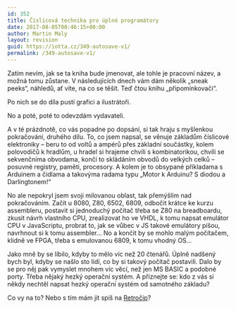 ```yaml
---
id: 352
title: Číslicová technika pro úplné programátory
date: 2017-08-05T00:46:15+00:00
author: Martin Maly
layout: revision
guid: https://iotta.cz/349-autosave-v1/
permalink: /349-autosave-v1/
---
```

Zatím nevím, jak se ta kniha bude jmenovat, ale tohle je pracovní název, a možná tomu zůstane. V následujících dnech vám dám několik &#8222;sneak peeks&#8220;, náhledů, ať víte, na co se těšit. Teď čtou knihu &#8222;připomínkovači&#8220;.

Po nich se do díla pustí grafici a ilustrátoři.

No a poté, poté to odevzdám vydavateli.

A v té prázdnotě, co vás popadne po dopsání, si tak hraju s myšlenkou pokračování, druhého dílu. To, co jsem napsal, se věnuje základům číslicové elektroniky &#8211; beru to od voltů a ampérů přes základní součástky, kolem polovodičů k hradlům, u hradel si hrajeme chvíli s kombinatorikou, chvíli se sekvenčníma obvodama, končí to skládáním obvodů do velkých celků &#8211; posuvné registry, paměti, procesory. A kolem je to obsypané příkladama s Arduinem a čidlama a takovýma radama typu &#8222;Motor k Arduinu? S diodou a Darlingtonem!&#8220;

No ale<span class="text_exposed_show"> nepokryl jsem svoji milovanou oblast, tak přemýšlím nad pokračováním. Začít u 8080, Z80, 6502, 6809, odbočit krátce ke kurzu assembleru, postavit si jednoduchý počítač třeba se Z80 na breadboardu, zkusit návrh vlastního CPU, zrealizovat ho ve VHDL, k tomu napsat emulátor CPU v JavaScriptu, probrat to, jak se vůbec v JS takové emulátory píšou, navrhnout si k tomu assembler&#8230; No a končit by se mohlo malým počítačem, klidně ve FPGA, třeba s emulovanou 6809, k tomu vhodný OS&#8230;</span>

Jako mně by se líbilo, kdyby to mělo víc než 20 čtenářů. Úplně nadšený bych byl, kdyby se našlo sto lidí, co by si takový počítač postavili. Dalo by se pro něj pak vymyslet mnohem víc věcí, než jen MS BASIC a podobné porty. Třeba nějaký hezký operační systém. A přiznejte se: kdo z vás si někdy nechtěl napsat hezký operační systém od samotného základu?

Co vy na to? Nebo s tím mám jít spíš na [Retročip](https://retrocip.cz)?